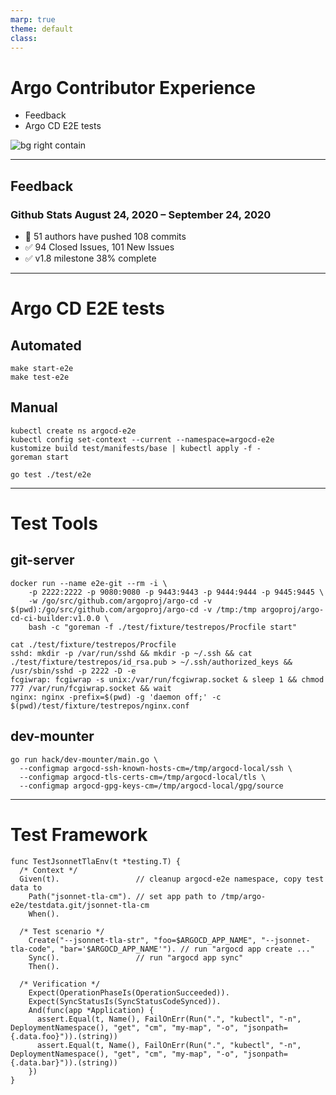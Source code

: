```yaml
---
marp: true
theme: default
class:
---
```


# Argo Contributor Experience

* Feedback
* Argo CD E2E tests

![bg right contain](https://raw.githubusercontent.com/argoproj/argoproj/master/docs/assets/argo.png)

---

## Feedback

### Github Stats August 24, 2020 – September 24, 2020

* 🎉 51 authors have pushed 108 commits
* ✅ 94 Closed Issues, 101 New Issues
* ✅ v1.8 milestone 38% complete

---

# Argo CD E2E tests

## Automated

```
make start-e2e
make test-e2e
```

## Manual

```
kubectl create ns argocd-e2e
kubectl config set-context --current --namespace=argocd-e2e
kustomize build test/manifests/base | kubectl apply -f -
goreman start
```

```
go test ./test/e2e
```

---

# Test Tools

## git-server

```
docker run --name e2e-git --rm -i \
    -p 2222:2222 -p 9080:9080 -p 9443:9443 -p 9444:9444 -p 9445:9445 \
    -w /go/src/github.com/argoproj/argo-cd -v $(pwd):/go/src/github.com/argoproj/argo-cd -v /tmp:/tmp argoproj/argo-cd-ci-builder:v1.0.0 \
    bash -c "goreman -f ./test/fixture/testrepos/Procfile start"
```

```
cat ./test/fixture/testrepos/Procfile
sshd: mkdir -p /var/run/sshd && mkdir -p ~/.ssh && cat ./test/fixture/testrepos/id_rsa.pub > ~/.ssh/authorized_keys && /usr/sbin/sshd -p 2222 -D -e
fcgiwrap: fcgiwrap -s unix:/var/run/fcgiwrap.socket & sleep 1 && chmod 777 /var/run/fcgiwrap.socket && wait
nginx: nginx -prefix=$(pwd) -g 'daemon off;' -c $(pwd)/test/fixture/testrepos/nginx.conf
```

## dev-mounter

```
go run hack/dev-mounter/main.go \
  --configmap argocd-ssh-known-hosts-cm=/tmp/argocd-local/ssh \
  --configmap argocd-tls-certs-cm=/tmp/argocd-local/tls \
  --configmap argocd-gpg-keys-cm=/tmp/argocd-local/gpg/source
```

---

# Test Framework

```golang
func TestJsonnetTlaEnv(t *testing.T) {
  /* Context */
  Given(t).                 // cleanup argocd-e2e namespace, copy test data to 
    Path("jsonnet-tla-cm"). // set app path to /tmp/argo-e2e/testdata.git/jsonnet-tla-cm
    When().

  /* Test scenario */
    Create("--jsonnet-tla-str", "foo=$ARGOCD_APP_NAME", "--jsonnet-tla-code", "bar='$ARGOCD_APP_NAME'"). // run "argocd app create ..."
    Sync().                 // run "argocd app sync"
    Then().

  /* Verification */
    Expect(OperationPhaseIs(OperationSucceeded)).
    Expect(SyncStatusIs(SyncStatusCodeSynced)).
    And(func(app *Application) {
      assert.Equal(t, Name(), FailOnErr(Run(".", "kubectl", "-n", DeploymentNamespace(), "get", "cm", "my-map", "-o", "jsonpath={.data.foo}")).(string))
      assert.Equal(t, Name(), FailOnErr(Run(".", "kubectl", "-n", DeploymentNamespace(), "get", "cm", "my-map", "-o", "jsonpath={.data.bar}")).(string))
    })
}
```

